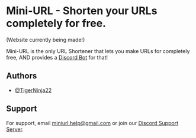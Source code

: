 # Mini-URL - Shorten your URLs completely for free.
(Website currently being made!)

Mini-URL is the only URL Shortener that lets you make URLs for completely free, AND provides a [Discord Bot]() for that!


## Authors

- [@TigerNinja22](https://www.github.com/TigerNinja22)


## Support

For support, email miniurl.help@gmail.com or join our [Discord Support Server](https://discord.gg/WUM9rC5zWb).